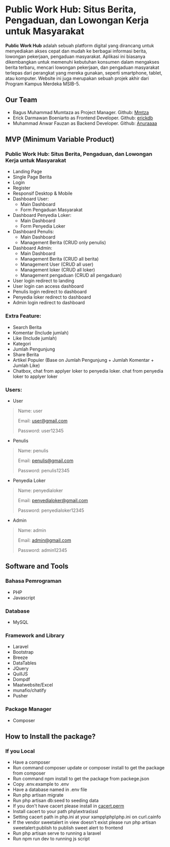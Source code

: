 # Public Work Hub: Situs Berita, Pengaduan, dan Lowongan Kerja untuk Masyarakat

<strong>Public Work Hub</strong> adalah sebuah platform digital yang dirancang untuk menyediakan akses cepat dan mudah ke berbagai informasi berita, lowongan pekerjaan, pengaduan masyarakat. Aplikasi ini biasanya dikembangkan untuk memenuhi kebutuhan konsumen dalam mengakses berita terbaru, mencari lowongan pekerjaan, dan pengaduan masyarakat terlepas dari perangkat yang mereka gunakan, seperti smartphone, tablet, atau komputer. Website ini juga merupakan sebuah projek akhir dari Program Kampus Merdeka MSIB-5.

## Our Team
- Bagus Muhammad Mumtaza as Project Manager. Github: [Mmtza](https://github.com/Mmtza)
- Erick Darmawan Boeniarto as Frontend Developer. Github: [erickdb](https://github.com/erickdb)
- Muhammad Anwar Fauzan as Backend Developer. Github: [Anuraaaa](https://github.com/Anuraaaa)

## MVP (Minimum Variable Product)
### Public Work Hub: Situs Berita, Pengaduan, dan Lowongan Kerja untuk Masyarakat
- Landing Page
- Single Page Berita
- Login
- Register
- Responsif Desktop & Mobile
- Dashboard User:
	- Main Dashboard
	- Form Pengaduan Masyarakat
- Dashboard Penyedia Loker:
	- Main Dashboard
	- Form Penyedia Loker
- Dashboard Penulis:
    - Main Dashboard
    - Management Berita (CRUD only penulis)
- Dashboard Admin:
	- Main Dashboard
	- Management Berita (CRUD all berita)
	- Management User (CRUD all user)
	- Management loker (CRUD all loker)
	- Management pengaduan (CRUD all pengaduan)
- User login redirect to landing
- User login can access dashboard
- Penulis login redirect to dashboard
- Penyedia loker redirect to dashboard
- Admin login redirect to dashboard

### Extra Feature:
- Search Berita
- Komentar (Include jumlah)
- Like (Include jumlah)
- Kategori
- Jumlah Pengunjung
- Share Berita
- Artikel Populer (Base on Jumlah Pengunjung + Jumlah Komentar + Jumlah Like)
- Chatbox, chat from applyer loker to penyedia loker. chat from penyedia loker to applyer loker

### Users: 
- User
> Name: user
>
> Email: user@gmail.com
>
> Password: user12345
- Penulis
> Name: penulis
>
> Email: penulis@gmail.com
>
> Password: penulis12345
- Penyedia Loker
> Name: penyedialoker
>
> Email: penyedialoker@gmail.com
>
> Password: penyedialoker12345
- Admin
> Name: admin
>
> Email: admin@gmail.com
>
> Password: admin12345

## Software and Tools
### Bahasa Pemrograman
- PHP
- Javascript

### Database
- MySQL

### Framework and Library
- Laravel
- Bootstrap
- Breeze
- DataTables
- JQuery
- QuillJS
- Dompdf
- Maatwebsite/Excel
- munafio/chatify
- Pusher

### Package Manager
- Composer

## How to Install the package?

### If you Local
- Have a composer
- Run command composer update or composer install to get the package from composer
- Run command npm install to get the package from packege.json
- Copy .env.example to .env
- Have a database named in .env file
- Run php artisan migrate
- Run php artisan db:seed to seeding data
- If you don't have cacert please install in [cacert.perm](https://curl.haxx.se/ca/cacert.pem)
- Install cacert to your path php\extras\ssl
- Setting cacert path in php.ini at your xampp\php\php.ini on curl.cainfo
- If the vendor sweetalert in view doesn't exist please run php artisan sweetalert:publish to publish sweet alert to frontend 
- Run php artisan serve to running a laravel
- Run npm run dev to running js script
